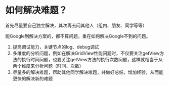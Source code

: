 # 如何解决难题？

首先尽量要自己独立解决，其次再去问其他人（组内、朋友、同学等等）

能Google到解决方案的，都不算问题。重在如何解决Google不到的问题。

1. 提高调试能力，关键节点的log、debug调试
2. 多维度的分析问题，例如在解决GridView性能问题时，不仅要关注getView方法的执行时间问题，也要关注getView方法的执行次数问题，这样就相当于从两个维度来分析问题（时间、次数）
3. 尽量多的解决难题，帮助其他同学解决难题，并做好总结，增加经验，从而能更快的解决新的难题